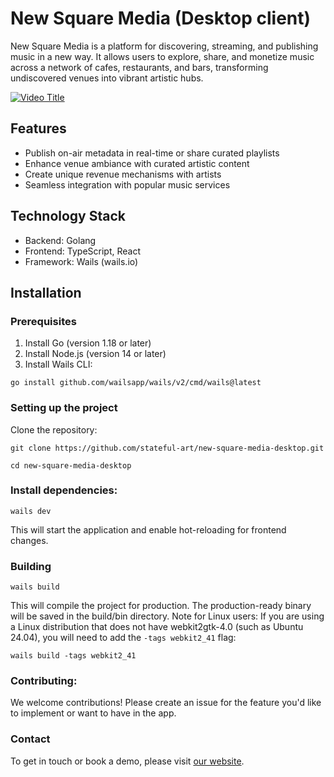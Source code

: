 # New Square Media (Desktop client)

New Square Media is a platform for discovering, streaming, and publishing music in a new way. It allows users to explore, share, and monetize music across a network of cafes, restaurants, and bars, transforming undiscovered venues into vibrant artistic hubs.


[![Video Title](https://www.newsquare.media/_next/image?url=%2Fhero.png&w=1080&q=75)](https://www.youtube.com/watch?v=Lsy4TXD8xLU)


## Features

- Publish on-air metadata in real-time or share curated playlists
- Enhance venue ambiance with curated artistic content
- Create unique revenue mechanisms with artists
- Seamless integration with popular music services

## Technology Stack

- Backend: Golang
- Frontend: TypeScript, React
- Framework: Wails (wails.io)

## Installation

### Prerequisites

1. Install Go (version 1.18 or later)
2. Install Node.js (version 14 or later)
3. Install Wails CLI:


`go install github.com/wailsapp/wails/v2/cmd/wails@latest`

### Setting up the project

Clone the repository:

`git clone https://github.com/stateful-art/new-square-media-desktop.git`

`cd new-square-media-desktop`

###  Install dependencies:

`wails dev`

This will start the application and enable hot-reloading for frontend changes.

### Building

`wails build`

This will compile the project for production. The production-ready binary will be saved in the build/bin directory.
Note for Linux users: If you are using a Linux distribution that does not have webkit2gtk-4.0 (such as Ubuntu 24.04), you will need to add the `-tags webkit2_41` flag:

`wails build -tags webkit2_41`

### Contributing:

We welcome contributions! Please create an issue for the feature you'd like to implement or want to have in the app.

### Contact
To get in touch or book a demo, please visit [our website](https://newsquare.media).
